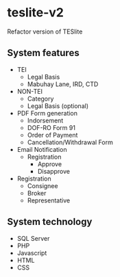 # teslite-v2
Refactor version of TESlite


## System features
- TEI
  - Legal Basis
  - Mabuhay Lane, IRD, CTD
- NON-TEI
  - Category
  - Legal Basis (optional)
- PDF Form generation
  - Indorsement
  - DOF-RO Form 91
  - Order of Payment
  - Cancellation/Withdrawal Form
- Email Notification
  - Registration
    - Approve
    - Disapprove
- Registration
  - Consignee
  - Broker
  - Representative


## System technology
- SQL Server
- PHP
- Javascript
- HTML
- CSS
